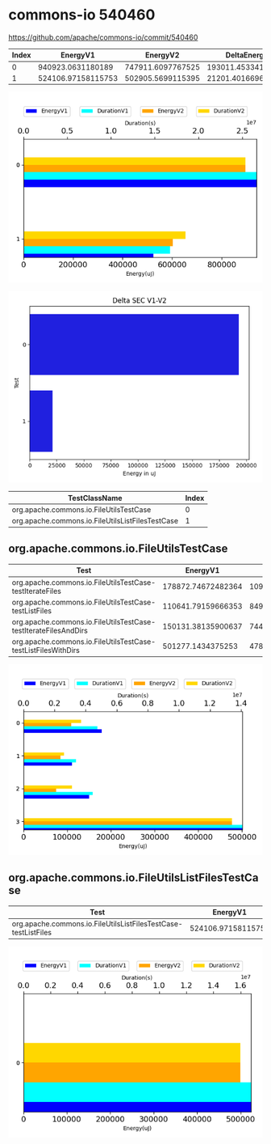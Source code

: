 # commons-io 540460


https://github.com/apache/commons-io/commit/540460


| Index | EnergyV1 | EnergyV2 | DeltaEnergy | DurationV1 | DurationsV2 | DeltaDuration |
| --- | --- | --- | --- | --- | --- | --- |
| 0 | 940923.0631180189 | 747911.6097767525 | 193011.45334126637 | 26645543.227504015 | 22672513.187071364 | 3973030.0404326506 |
| 1 | 524106.97158115753 | 502905.5699115395 | 21201.401669618033 | 16762674.185985073 | 16561647.54805864 | 201026.63792643324 |

![](./commons-io.png)

![](./commons-io_delta.png)

| TestClassName | Index |
| --- | --- |
| org.apache.commons.io.FileUtilsTestCase | 0 |
| org.apache.commons.io.FileUtilsListFilesTestCase | 1 |
## org.apache.commons.io.FileUtilsTestCase

| Test | EnergyV1 | EnergyV2 | DeltaEnergy | DurationV1 | DurationsV2 | DeltaDuration |
| --- | --- | --- | --- | --- | --- | --- |
| org.apache.commons.io.FileUtilsTestCase-testIterateFiles | 178872.74672482364 | 109763.15620911923 | 69109.5905157044 | 4754103.848838034 | 3680583.689074125 | 1073520.159763909 |
| org.apache.commons.io.FileUtilsTestCase-testListFiles | 110641.79159666353 | 84952.54896236729 | 25689.242634296243 | 3371281.1306147203 | 2586415.400313509 | 784865.7303012111 |
| org.apache.commons.io.FileUtilsTestCase-testIterateFilesAndDirs | 150131.38135900637 | 74478.01930165262 | 75653.36205735375 | 4436843.683973078 | 3088443.1987832626 | 1348400.485189815 |
| org.apache.commons.io.FileUtilsTestCase-testListFilesWithDirs | 501277.1434375253 | 478717.8853036134 | 22559.258133911935 | 14083314.564078184 | 13317070.898900468 | 766243.665177716 |

![](./org.apache.commons.io.FileUtilsTestCase-graph.png)

## org.apache.commons.io.FileUtilsListFilesTestCase

| Test | EnergyV1 | EnergyV2 | DeltaEnergy | DurationV1 | DurationsV2 | DeltaDuration |
| --- | --- | --- | --- | --- | --- | --- |
| org.apache.commons.io.FileUtilsListFilesTestCase-testListFiles | 524106.97158115753 | 502905.5699115395 | 21201.401669618033 | 16762674.185985073 | 16561647.54805864 | 201026.63792643324 |

![](./org.apache.commons.io.FileUtilsListFilesTestCase-graph.png)

